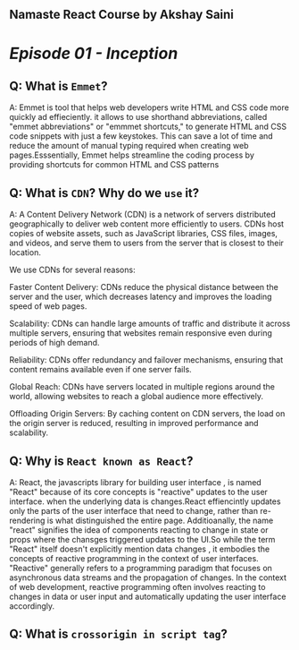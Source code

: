 ## Namaste React Course by Akshay Saini

# _Episode 01 - Inception_

## Q: What is `Emmet`?
A: Emmet is tool that helps web developers write HTML and CSS code more quickly ad effieciently. it allows to use shorthand abbreviations, called "emmet abbreviations" or "emmmet shortcuts," to generate HTML and CSS code snippets with just a few keystokes. This can save a lot of time and reduce the amount of manual typing required when creating web pages.Esssentially, Emmet helps streamline the coding process by providing shortcuts for common HTML and CSS patterns

## Q: What is `CDN`? Why do we `use` it?
A: A Content Delivery Network (CDN) is a network of servers distributed geographically to deliver web content more efficiently to users. CDNs host copies of website assets, such as JavaScript libraries, CSS files, images, and videos, and serve them to users from the server that is closest to their location.

We use CDNs for several reasons:

Faster Content Delivery: CDNs reduce the physical distance between the server and the user, which decreases latency and improves the loading speed of web pages.

Scalability: CDNs can handle large amounts of traffic and distribute it across multiple servers, ensuring that websites remain responsive even during periods of high demand.

Reliability: CDNs offer redundancy and failover mechanisms, ensuring that content remains available even if one server fails.

Global Reach: CDNs have servers located in multiple regions around the world, allowing websites to reach a global audience more effectively.

Offloading Origin Servers: By caching content on CDN servers, the load on the origin server is reduced, resulting in improved performance and scalability.

## Q: Why is `React known as React`?
A: React, the javascripts library for building user interface , is named "React" because of its core concepts is "reactive" updates to the user interface. when the underlying data is changes.React effiencintly updates only the parts of the user interface that need to change, rather than re-rendering is what distinguished the entire page.
        Additioanally, the name "react" signifies  the idea of components reacting to change in state or props where the chansges triggered updates to the UI.So while the term "React" itself doesn't explicitly mention data changes , it embodies the concepts of reactive programming in the context of user interfaces.
"Reactive" generally refers to a programming paradigm that focuses on asynchronous data streams and the propagation of changes. In the context of web development, reactive programming often involves reacting to changes in data or user input and automatically updating the user interface accordingly. 

## Q: What is `crossorigin in script tag`?